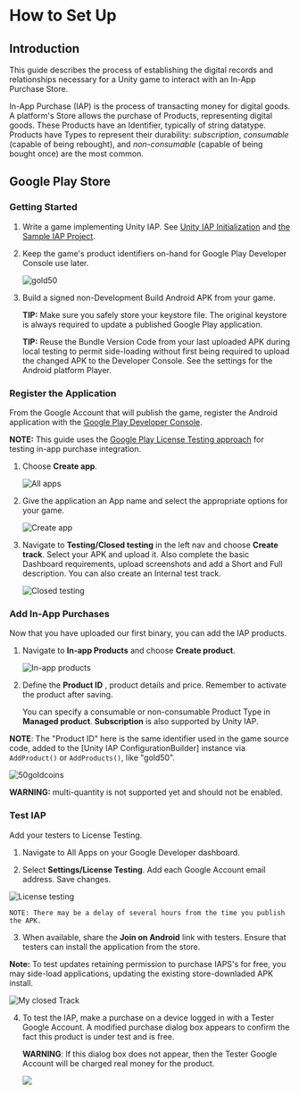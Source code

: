 # How to Set Up

## Introduction

This guide describes the process of establishing the digital records and relationships necessary for a Unity game to interact with an In-App Purchase Store. 

In-App Purchase (IAP) is the process of transacting money for digital goods. A platform's Store allows the purchase of Products, representing digital goods. These Products have an Identifier, typically of string datatype. Products have Types to represent their durability: _subscription_, _consumable_ (capable of being rebought), and _non-consumable_ (capable of being bought once) are the most common. 

## Google Play Store

### Getting Started

1. Write a game implementing Unity IAP. See [Unity IAP Initialization](Overview.md) and [the Sample IAP Project](https://forum.unity.com/threads/sample-iap-project.529555/).

2. Keep the game's product identifiers on-hand for Google Play Developer Console use later. 

    ![gold50](images/IAPGoogleImage0.png)

3. Build a signed non-Development Build Android APK from your game. 

    **TIP:** Make sure you safely store your keystore file. The original keystore is always required to update a published Google Play application. 

    **TIP:** Reuse the Bundle Version Code from your last uploaded APK during local testing to permit side-loading without first being required to upload the changed APK to the Developer Console. See the settings for the Android platform Player.

### Register the Application

From the Google Account that will publish the game, register the Android application with the [Google Play Developer Console](https://play.google.com/apps/publish).

**NOTE:** This guide uses the [Google Play License Testing approach](http://developer.android.com/google/play/billing/billing_testing.html) for testing in-app purchase integration. 

1. Choose __Create app__.

    ![All apps](images/IAPGoogleImage1.png)

2. Give the application an App name and select the appropriate options for your game. 

    ![Create app](images/IAPGoogleImage2.png)

3. Navigate to __Testing/Closed testing__ in the left nav and choose __Create track__. Select your APK and upload it. Also complete the basic Dashboard requirements, upload screenshots and add a Short and Full description. You can also create an Internal test track.

    ![Closed testing](images/IAPGoogleImage3.png)

### Add In-App Purchases

Now that you have uploaded our first binary, you can add the IAP products.

1. Navigate to __In-app Products__ and choose __Create product__.

    ![In-app products](images/IAPGoogleImage4.png)

2. Define the __Product ID__ , product details and price. Remember to activate the product after saving. 

    You can specify a consumable or non-consumable Product Type in __Managed product__. __Subscription__ is also supported by Unity IAP.

**NOTE**: The "Product ID" here is the same identifier used in the game source code, added to the [Unity IAP ConfigurationBuilder] instance via `AddProduct()` or `AddProducts()`, like "gold50". 

![50goldcoins](images/IAPGoogleImage5.png)

**WARNING:** multi-quantity is not supported yet and should not be enabled.

### Test IAP

Add your testers to License Testing. 

1. Navigate to All Apps on your Google Developer dashboard. 

2. Select __Settings/License Testing__. Add each Google Account email address. Save changes. 

  ![License testing](images/IAPGoogleImage6.png)

    NOTE: There may be a delay of several hours from the time you publish the APK. 
    
3. When available, share the __Join on Android__ link with testers. Ensure that testers can install the application from the store.

__Note:__ To test updates retaining permission to purchase IAPS's for free, you may side-load applications, updating the existing store-downladed APK install.

![My closed Track](images/IAPGoogleImage7.png)


4. To test the IAP, make a purchase on a device logged in with a Tester Google Account. A modified purchase dialog box appears to confirm the fact this product is under test and is free.

    **WARNING**: If this dialog box does not appear, then the Tester Google Account will be charged real money for the product.
  
    ![](images/IAPGoogleImage8.png)
